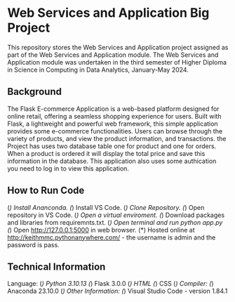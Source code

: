 # Web Services and Application Big Project
This repository stores the Web Services and Application project assigned as part of the Web Services and Application module. The Web Services and Application module was undertaken in the third semester of Higher Diploma in Science in Computing in Data Analytics, January-May 2024.

## Background
The Flask E-commerce Application is a web-based platform designed for online retail, offering a seamless shopping experience for users. Built with Flask, a lightweight and powerful web framework, this simple application provides some e-commerce functionalities. Users can browse through the variety of products, and view the product information, and transactions. the Project has uses two database table one for product and one for orders. When a product is ordered it will display the total price and save this information in the database. This application also uses some authication you need to log in to view this application. 

## How to Run Code
(*) Install Ananconda.
(*) Install VS Code.
(*) Clone Repository.
(*) Open repository in VS Code.
(*) Open a virtual enviroment.
(*) Download packages and libraries from requiremnts.txt.
(*) Open terminal and run python app.py
(*) Open http://127.0.0.1:5000 in web browser.
(*) Hosted online at http://keithmmc.pythonanywhere.com/ - the username is admin and the password is pass. 
## Technical Information
Language:
(*) Python 3.10.13
(*) Flask 3.0.0
(*) HTML
(*) CSS
(*) Compiler:
(*) Anaconda 23.10.0
(*) Other Information:
(*) Visual Studio Code - version 1.84.1

